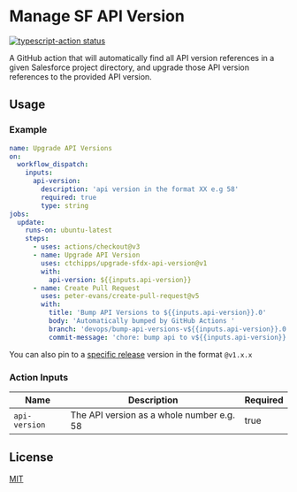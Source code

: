 # Manage SF API Version

<a href="https://github.com/ctchipps/upgrade-sfdx-api-version/actions"><img alt="typescript-action status" src="https://github.com/ctchipps/manage-sf-api-version/workflows/build-test/badge.svg"></a>

A GitHub action that will automatically find all API version references in a given Salesforce project directory, and upgrade those API version references to the provided API version.

## Usage

### Example

```yml
name: Upgrade API Versions
on:
  workflow_dispatch:
    inputs:
      api-version:
        description: 'api version in the format XX e.g 58'
        required: true
        type: string
jobs:
  update:
    runs-on: ubuntu-latest
    steps:
      - uses: actions/checkout@v3
      - name: Upgrade API Version
        uses: ctchipps/upgrade-sfdx-api-version@v1
        with:
          api-version: ${{inputs.api-version}}
      - name: Create Pull Request
        uses: peter-evans/create-pull-request@v5
        with:
          title: 'Bump API Versions to ${{inputs.api-version}}.0'
          body: 'Automatically bumped by GitHub Actions '
          branch: 'devops/bump-api-versions-v${{inputs.api-version}}.0'
          commit-message: 'chore: bump api to v${{inputs.api-version}}.0'
```

You can also pin to a [specific release](https://github.com/ctchipps/upgrade-sfdx-api-version/releases) version in the format `@v1.x.x`

### Action Inputs

| Name          | Description                               | Required |
| ------------- | ----------------------------------------- | -------- |
| `api-version` | The API version as a whole number e.g. 58 | true     |

## License

[MIT](LICENSE)
